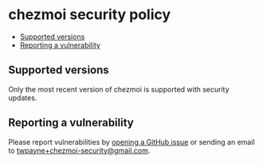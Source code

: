 # chezmoi security policy

<!--- toc --->
* [Supported versions](#supported-versions)
* [Reporting a vulnerability](#reporting-a-vulnerability)

## Supported versions

Only the most recent version of chezmoi is supported with security updates.

## Reporting a vulnerability

Please report vulnerabilities by [opening a GitHub
issue](https://github.com/twpayne/chezmoi/issues/new/choose) or sending an email
to twpayne+chezmoi-security@gmail.com.
